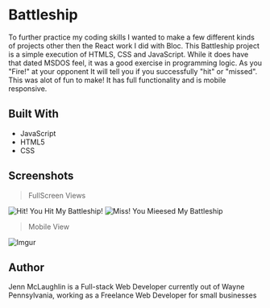 # Battleship
To further practice my coding skills I wanted to make a few different kinds of projects other then the React work I did with Bloc. This Battleship project is a simple execution of HTMLS, CSS and JavaScript. While it does have that dated MSDOS feel, it was a good exercise in programming logic. As you "Fire!" at your opponent It will tell you if you successfully "hit" or "missed". This was alot of fun to make! It has full functionality and is mobile responsive.

## Built With

* JavaScript
* HTML5
* CSS

## Screenshots

> FullScreen Views

![Hit! You Hit My Battleship!](https://i.imgur.com/X07t4nX.png)
![Miss! You Mieesed My Battleship](https://i.imgur.com/UYmEta7.png)


> Mobile View

![Imgur](https://i.imgur.com/pYiwts9.png)

## Author

Jenn McLaughlin is a Full-stack Web Developer currently out of Wayne Pennsylvania, working as a Freelance Web Developer for small businesses
